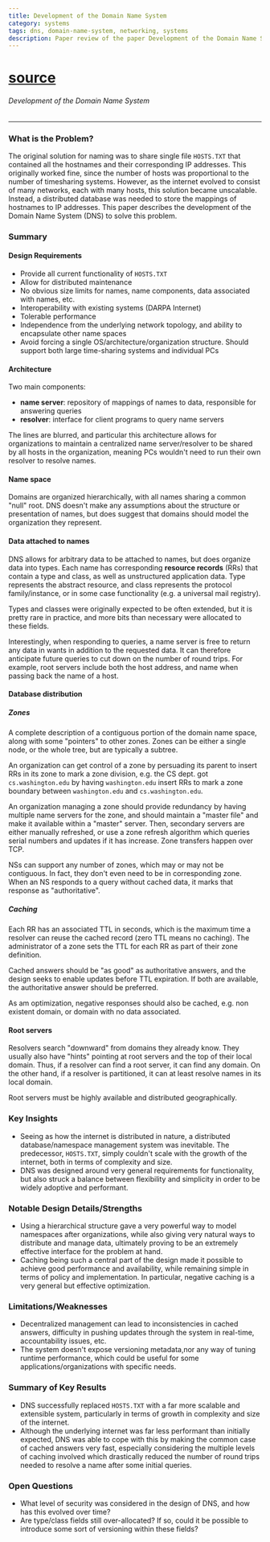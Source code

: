 ```yaml
---
title: Development of the Domain Name System
category: systems
tags: dns, domain-name-system, networking, systems
description: Paper review of the paper Development of the Domain Name System
---
```


# [source](https://courses.cs.washington.edu/courses/cse551/09sp/papers/dns.pdf)

###### Development of the Domain Name System

---

### What is the Problem?

The original solution for naming was to share single file `HOSTS.TXT` that contained all the hostnames and their corresponding IP addresses. This originally worked fine, since the number of hosts was proportional to the number of timesharing systems. However, as the internet evolved to consist of many networks, each with many hosts, this solution became unscalable. Instead, a distributed database was needed to store the mappings of hostnames to IP addresses. This paper describes the development of the Domain Name System (DNS) to solve this problem.

### Summary 

#### Design Requirements

- Provide all current functionality of `HOSTS.TXT`
- Allow for distributed maintenance
- No obvious size limits for names, name components, data associated with names, etc.
- Interoperability with existing systems (DARPA Internet)
- Tolerable performance
- Independence from the underlying network topology, and ability to encapsulate other name spaces
- Avoid forcing a single OS/architecture/organization structure. Should support both large time-sharing systems and individual PCs

#### Architecture

Two main components:
- **name server**: repository of mappings of names to data, responsible for answering queries
- **resolver**: interface for client programs to query name servers

The lines are blurred, and particular this architecture allows for organizations to maintain a centralized name server/resolver to be shared by all hosts in the organization, meaning PCs wouldn't need to run their own resolver to resolve names.

#### Name space

Domains are organized hierarchically, with all names sharing a common "null" root. DNS doesn't make any assumptions about the structure or presentation of names, but does suggest that domains should model the organization they represent.

#### Data attached to names

DNS allows for arbitrary data to be attached to names, but does organize data into types. Each name has corresponding **resource records** (RRs) that contain a type and class, as well as unstructured application data. Type represents the abstract resource, and class represents the protocol family/instance, or in some case functionality (e.g. a universal mail registry).

Types and classes were originally expected to be often extended, but it is pretty rare in practice, and more bits than necessary were allocated to these fields.

Interestingly, when responding to queries, a name server is free to return any data in wants in addition to the requested data. It can therefore anticipate future queries to cut down on the number of round trips. For example, root servers include both the host address, and name when passing back the name of a host.

#### Database distribution

##### Zones

A complete description of a contiguous portion of the domain name space, along with some "pointers" to other zones. Zones can be either a single node, or the whole tree, but are typically a subtree.

An organization can get control of a zone by persuading its parent to insert RRs in its zone to mark a zone division, e.g. the CS dept. got `cs.washington.edu` by having `washington.edu` insert RRs to mark a zone boundary between `washington.edu` and `cs.washington.edu`.

An organization managing a zone should provide redundancy by having multiple name servers for the zone, and should maintain a "master file" and make it available within a "master" server. Then, secondary servers are either manually refreshed, or use a zone refresh algorithm which queries serial numbers and updates if it has increase. Zone transfers happen over TCP.

NSs can support any number of zones, which may or may not be contiguous. In fact, they don't even need to be in corresponding zone. When an NS responds to a query without cached data, it marks that response as "authoritative".

##### Caching

Each RR has an associated TTL in seconds, which is the maximum time a resolver can reuse the cached record (zero TTL means no caching). The administrator of a zone sets the TTL for each RR as part of their zone definition.

Cached answers should be "as good" as authoritative answers, and the design seeks to enable updates before TTL expiration. If both are available, the authoritative answer should be preferred.

As am optimization, negative responses should also be cached, e.g. non existent domain, or domain with no data associated.

#### Root servers

Resolvers search "downward" from domains they already know. They usually also have "hints" pointing at root servers and the top of their local domain. Thus, if a resolver can find a root server, it can find any domain. On the other hand, if a resolver is partitioned, it can at least resolve names in its local domain.

Root servers must be highly available and distributed geographically.

### Key Insights

- Seeing as how the internet is distributed in nature, a distributed database/namespace management system was inevitable. The predecessor, `HOSTS.TXT`, simply couldn't scale with the growth of the internet, both in terms of complexity and size.
- DNS was designed around very general requirements for functionality, but also struck a balance between flexibility and simplicity in order to be widely adoptive and performant.

### Notable Design Details/Strengths 

- Using a hierarchical structure gave a very powerful way to model namespaces after organizations, while also giving very natural ways to distribute and manage data, ultimately proving to be an extremely effective interface for the problem at hand.
- Caching being such a central part of the design made it possible to achieve good performance and availability, while remaining simple in terms of policy and implementation. In particular, negative caching is a very general but effective optimization.

### Limitations/Weaknesses 

- Decentralized management can lead to inconsistencies in cached answers, difficulty in pushing updates through the system in real-time, accountability issues, etc.
- The system doesn't expose versioning metadata,nor any way of tuning runtime performance, which could be useful for some applications/organizations with specific needs.

### Summary of Key Results

- DNS successfully replaced `HOSTS.TXT` with a far more scalable and extensible system, particularly in terms of growth in complexity and size of the internet.
- Although the underlying internet was far less performant than initially expected, DNS was able to cope with this by making the common case of cached answers very fast, especially considering the multiple levels of caching involved which drastically reduced the number of round trips needed to resolve a name after some initial queries.

### Open Questions

- What level of security was considered in the design of DNS, and how has this evolved over time?
- Are type/class fields still over-allocated? If so, could it be possible to introduce some sort of versioning within these fields?

